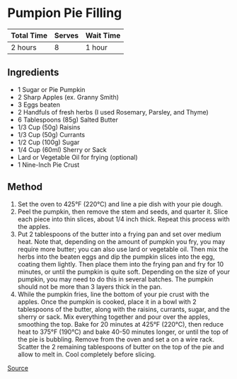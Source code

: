 Pumpion Pie Filling
=============
| Total Time |   Serves | Wait Time |
| ---------- | -------- | --------- |
|    2 hours |        8 |   1 hour  |

## Ingredients
* 1 Sugar or Pie Pumpkin
* 2 Sharp Apples (ex. Granny Smith)
* 3 Eggs beaten
* 2 Handfuls of fresh herbs (I used Rosemary, Parsley, and Thyme)
* 6 Tablespoons (85g) Salted Butter
* 1/3 Cup (50g) Raisins
* 1/3 Cup (50g) Currants
* 1/2 Cup (100g) Sugar
* 1/4 Cup (60ml) Sherry or Sack
* Lard or Vegetable Oil for frying (optional)
* 1 Nine-Inch Pie Crust

## Method
1. Set the oven to 425°F (220°C) and line a pie dish with your pie dough.
2. Peel the pumpkin, then remove the stem and seeds, and quarter it. Slice each piece into thin slices, about 1/4 inch thick. Repeat this process with the apples.
3. Put 2 tablespoons of the butter into a frying pan and set over medium heat. Note that, depending on the amount of pumpkin you fry, you may require more butter; you can also use lard or vegetable oil. Then mix the herbs into the beaten eggs and dip the pumpkin slices into the egg, coating them lightly. Then place them into the frying pan and fry for 10 minutes, or until the pumpkin is quite soft. Depending on the size of your pumpkin, you may need to do this in several batches. The pumpkin should not be more than 3 layers thick in the pan.
4. While the pumpkin fries, line the bottom of your pie crust with the apples. Once the pumpkin is cooked, place it in a bowl with 2 tablespoons of the butter, along with the raisins, currants, sugar, and the sherry or sack. Mix everything together and pour over the apples, smoothing the top. Bake for 20 minutes at 425°F (220°C), then reduce heat to 375°F (190°C) and bake 40-50 minutes longer, or until the top of the pie is bubbling. Remove from the oven and set a on a wire rack. Scatter the 2 remaining tablespoons of butter on the top of the pie and allow to melt in. Cool completely before slicing.

[Source](https://www.youtube.com/watch?v=FF0HnhuzGak)